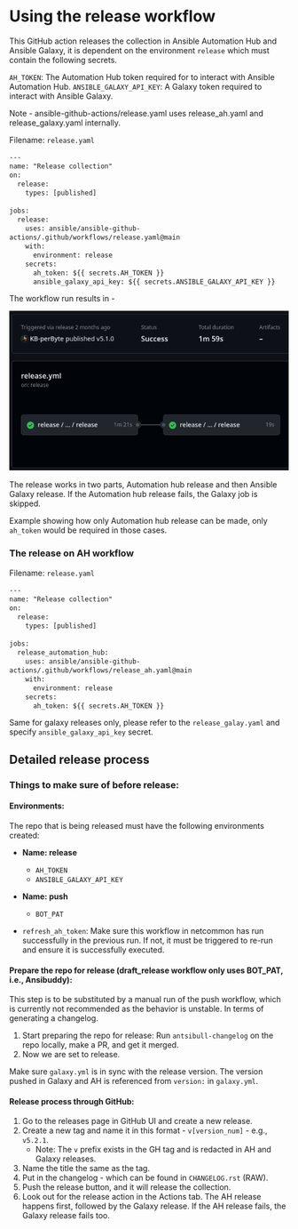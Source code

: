 # Using the release workflow

This GitHub action releases the collection in Ansible Automation Hub and Ansible Galaxy, it is dependent on the environment `release` which must contain the following secrets.

`AH_TOKEN`: The Automation Hub token required for to interact with Ansible Automation Hub.
`ANSIBLE_GALAXY_API_KEY`: A Galaxy token required to interact with Ansible Galaxy.

Note - ansible-github-actions/release.yaml uses release_ah.yaml and release_galaxy.yaml internally.

Filename: `release.yaml`

```
---
name: "Release collection"
on:
  release:
    types: [published]

jobs:
  release:
    uses: ansible/ansible-github-actions/.github/workflows/release.yaml@main
    with:
      environment: release
    secrets:
      ah_token: ${{ secrets.AH_TOKEN }}
      ansible_galaxy_api_key: ${{ secrets.ANSIBLE_GALAXY_API_KEY }}
```

The workflow run results in -

![Alt text](./images/release.png?raw=true "Release collection")

The release works in two parts, Automation hub release and then Ansible Galaxy release. If the Automation hub release fails, the Galaxy job is skipped.

Example showing how only Automation hub release can be made, only `ah_token` would be required in those cases.

### The release on AH workflow

Filename: `release.yaml`

```
---
name: "Release collection"
on:
  release:
    types: [published]

jobs:
  release_automation_hub:
    uses: ansible/ansible-github-actions/.github/workflows/release_ah.yaml@main
    with:
      environment: release
    secrets:
      ah_token: ${{ secrets.AH_TOKEN }}
```

Same for galaxy releases only, please refer to the `release_galay.yaml` and specify `ansible_galaxy_api_key` secret.

## Detailed release process

### Things to make sure of before release:

#### Environments:

The repo that is being released must have the following environments created:

- **Name: release**

  - `AH_TOKEN`
  - `ANSIBLE_GALAXY_API_KEY`

- **Name: push**

  - `BOT_PAT`

- `refresh_ah_token`: Make sure this workflow in netcommon has run successfully in the previous run. If not, it must be triggered to re-run and ensure it is successfully executed.

#### Prepare the repo for release (draft_release workflow only uses BOT_PAT, i.e., Ansibuddy):

This step is to be substituted by a manual run of the push workflow, which is currently not recommended as the behavior is unstable. In terms of generating a changelog.

1. Start preparing the repo for release: Run `antsibull-changelog` on the repo locally, make a PR, and get it merged.
2. Now we are set to release.

Make sure `galaxy.yml` is in sync with the release version. The version pushed in Galaxy and AH is referenced from `version:` in `galaxy.yml`.

#### Release process through GitHub:

1. Go to the releases page in GitHub UI and create a new release.
2. Create a new tag and name it in this format - `v[version_num]` - e.g., `v5.2.1`.
   - Note: The `v` prefix exists in the GH tag and is redacted in AH and Galaxy releases.
3. Name the title the same as the tag.
4. Put in the changelog - which can be found in `CHANGELOG.rst` (RAW).
5. Push the release button, and it will release the collection.
6. Look out for the release action in the Actions tab. The AH release happens first, followed by the Galaxy release. If the AH release fails, the Galaxy release fails too.
